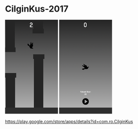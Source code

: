 # CilginKus-2017

![](images/unnamed.png)  ![](images/unnamed1.png)

https://play.google.com/store/apps/details?id=com.ro.CilginKus


